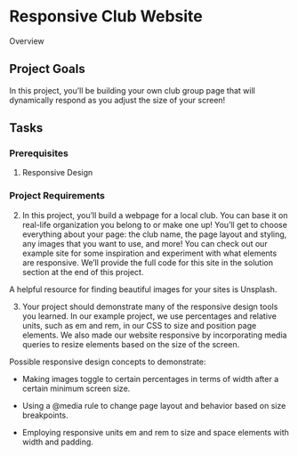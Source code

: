 # Responsive Club Website
Overview


## Project Goals
In this project, you’ll be building your own club group page that will dynamically respond as you adjust the size of your screen!​

## Tasks

### Prerequisites
1. Responsive Design

### Project Requirements
2. In this project, you’ll build a webpage for a local club. You can base it on real-life organization you belong to or make one up! You’ll get to choose everything about your page: the club name, the page layout and styling, any images that you want to use, and more! You can check out our example site for some inspiration and experiment with what elements are responsive. We’ll provide the full code for this site in the solution section at the end of this project.

A helpful resource for finding beautiful images for your sites is Unsplash.

3. Your project should demonstrate many of the responsive design tools you learned. In our example project, we use percentages and relative units, such as em and rem, in our CSS to size and position page elements. We also made our website responsive by incorporating media queries to resize elements based on the size of the screen.

Possible responsive design concepts to demonstrate:​

- Making images toggle to certain percentages in terms of width after a certain minimum screen size.

- Using a @media rule to change page layout and behavior based on size breakpoints.

- Employing responsive units em and rem to size and space elements with width and padding.
